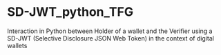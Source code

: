 # SD-JWT_python_TFG
Interaction in Python between Holder of a wallet and the Verifier using a SD-JWT (Selective Disclosure JSON Web Token) in the context of digital wallets
